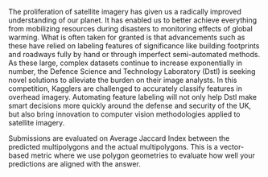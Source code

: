 The proliferation of satellite imagery has given us a radically improved understanding of our planet. It has enabled us to better achieve everything from mobilizing resources during disasters to monitoring effects of global warming. What is often taken for granted is that advancements such as these have relied on labeling features of significance like building footprints and roadways fully by hand or through imperfect semi-automated methods.
As these large, complex datasets continue to increase exponentially in number, the Defence Science and Technology Laboratory (Dstl) is seeking novel solutions to alleviate the burden on their image analysts. In this competition, Kagglers are challenged to accurately classify features in overhead imagery. Automating feature labeling will not only help Dstl make smart decisions more quickly around the defense and security of the UK, but also bring innovation to computer vision methodologies applied to satellite imagery.

Submissions are evaluated on Average Jaccard Index between the predicted multipolygons and the actual multipolygons. This is a vector-based metric where we use polygon geometries to evaluate how well your predictions are aligned with the answer. 

